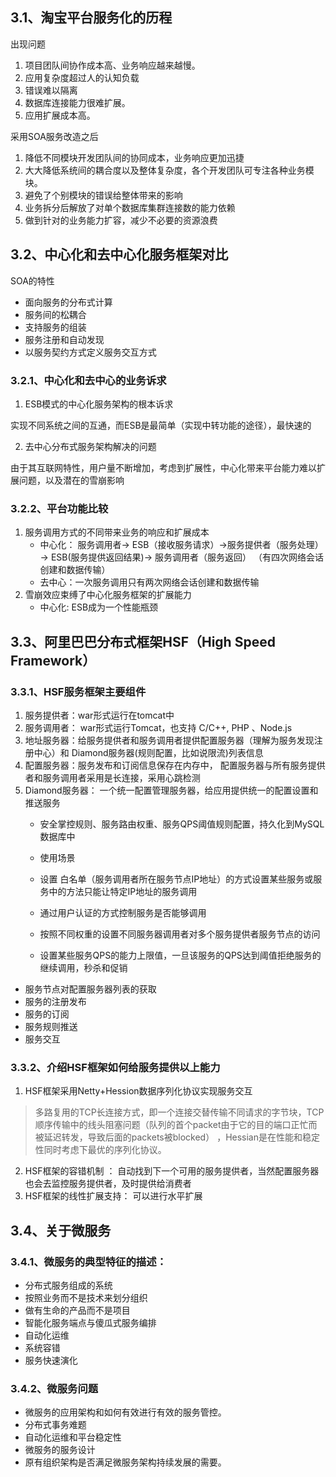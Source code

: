 ## 3.1、淘宝平台服务化的历程
出现问题
1. 项目团队间协作成本高、业务响应越来越慢。
2. 应用复杂度超过人的认知负载
3. 错误难以隔离
4. 数据库连接能力很难扩展。
5. 应用扩展成本高。

采用SOA服务改造之后
1. 降低不同模块开发团队间的协同成本，业务响应更加迅捷
2. 大大降低系统间的耦合度以及整体复杂度，各个开发团队可专注各种业务模块。
3. 避免了个别模块的错误给整体带来的影响
4. 业务拆分后解放了对单个数据库集群连接数的能力依赖
5. 做到针对的业务能力扩容，减少不必要的资源浪费
## 3.2、中心化和去中心化服务框架对比
SOA的特性
- 面向服务的分布式计算
- 服务间的松耦合
- 支持服务的组装
- 服务注册和自动发现
- 以服务契约方式定义服务交互方式
### 3.2.1、中心化和去中心的业务诉求
1. ESB模式的中心化服务架构的根本诉求

实现不同系统之间的互通，而ESB是最简单（实现中转功能的途径），最快速的

2. 去中心分布式服务架构解决的问题

由于其互联网特性，用户量不断增加，考虑到扩展性，中心化带来平台能力难以扩展问题，以及潜在的雪崩影响
### 3.2.2、平台功能比较
1. 服务调用方式的不同带来业务的响应和扩展成本
    - 中心化： 服务调用者-> ESB（接收服务请求）->服务提供者（服务处理） -> ESB(服务提供返回结果)-> 服务调用者（服务返回）
    （有四次网络会话创建和数据传输）
    - 去中心：一次服务调用只有两次网络会话创建和数据传输
2. 雪崩效应束缚了中心化服务框架的扩展能力
    - 中心化: ESB成为一个性能瓶颈
## 3.3、阿里巴巴分布式框架HSF（High Speed Framework）
### 3.3.1、HSF服务框架主要组件
1. 服务提供者：war形式运行在tomcat中
2. 服务调用者： war形式运行Tomcat，也支持 C/C++, PHP 、Node.js
3. 地址服务器：给服务提供者和服务调用者提供配置服务器（理解为服务发现注册中心）和 Diamond服务器(规则配置，比如说限流)列表信息
4. 配置服务器：服务发布和订阅信息保存在内存中， 配置服务器与所有服务提供者和服务调用者采用是长连接，采用心跳检测
5. Diamond服务器： 一个统一配置管理服务器，给应用提供统一的配置设置和推送服务
    - 安全掌控规则、服务路由权重、服务QPS阈值规则配置，持久化到MySQL数据库中

    - 使用场景
     - 设置 白名单（服务调用者所在服务节点IP地址）的方式设置某些服务或服务中的方法只能让特定IP地址的服务调用
     - 通过用户认证的方式控制服务是否能够调用
     - 按照不同权重的设置不同服务器调用者对多个服务提供者服务节点的访问
     - 设置某些服务QPS的能力上限值，一旦该服务的QPS达到阈值拒绝服务的继续调用，秒杀和促销

- 服务节点对配置服务器列表的获取
- 服务的注册发布
- 服务的订阅
- 服务规则推送
- 服务交互

### 3.3.2、介绍HSF框架如何给服务提供以上能力
1. HSF框架采用Netty+Hession数据序列化协议实现服务交互
> 多路复用的TCP长连接方式，即一个连接交替传输不同请求的字节块，TCP顺序传输中的线头阻塞问题（队列的首个packet由于它的目的端口正忙而被延迟转发，导致后面的packets被blocked）
，Hessian是在性能和稳定性同时考虑下最优的序列化协议。
2. HSF框架的容错机制 ： 自动找到下一个可用的服务提供者，当然配置服务器也会去监控服务提供者，及时提供给消费者
3. HSF框架的线性扩展支持： 可以进行水平扩展
## 3.4、关于微服务
### 3.4.1、微服务的典型特征的描述：
- 分布式服务组成的系统
- 按照业务而不是技术来划分组织
- 做有生命的产品而不是项目
- 智能化服务端点与傻瓜式服务编排
- 自动化运维
- 系统容错
- 服务快速演化

### 3.4.2、微服务问题
- 微服务的应用架构和如何有效进行有效的服务管控。
- 分布式事务难题
- 自动化运维和平台稳定性
- 微服务的服务设计
- 原有组织架构是否满足微服务架构持续发展的需要。